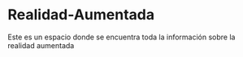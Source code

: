 # Realidad-Aumentada
Este es un espacio donde se encuentra toda la información sobre la realidad aumentada
